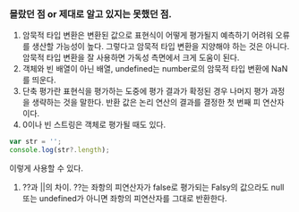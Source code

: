 ### 몰랐던 점 or 제대로 알고 있지는 못했던 점.

1. 암묵적 타입 변환은 변환된 값으로 표현식이 어떻게 평가될지 예측하기 어려워 오류를 생산할 가능성이 높다. 그렇다고 암묵적 타입 변환을 지양해야 하는 것은 아니다. 암묵적 타입 변환을 잘 사용하면 가독성 측면에서 크게 도움이 된다.
2. 객체와 빈 배열이 아닌 배열, undefined는 number로의 암묵적 타입 변환에 NaN를 띄운다.
3. 단축 평가란 표현식을 평가하는 도중에 평가 결과가 확정된 경우 나머지 평가 과정을 생략하는 것을 말한다. 반환 값은 논리 연산의 결과를 결정한 첫 번째 피 연산자이다.
4. 0이나 빈 스트링은 객체로 평가될 때도 있다.

```jsx
var str = '';
console.log(str?.length);
```

이렇게 사용할 수 있다.

1. ??과 ||의 차이. ??는 좌항의 피연산자가 false로 평가되는 Falsy의 값으라도 null 또는 undefined가 아니면 좌항의 피연산자를 그대로 반환한다.
